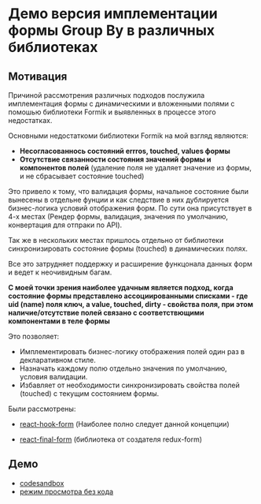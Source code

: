 # Демо версия имплементации формы Group By в различных библиотеках

## Мотивация

Причиной рассмотрения различных подходов послужила имплементация формы с динамическими и вложенными полями с помошью библиотеки Formik и выявленных в процессе этого недостатках.

Основными недостаткоми библиотеки Formik на мой взгляд являются:

- **Несогласованнось состояний errros, touched, values формы**
- **Отсутствие связанности состояния значений формы и компонентов полей** (удаление поля не удаляет значение из формы, и не сбрасывает состояние touched)

Это привело к тому, что валидация формы, начальное состояние были вынесены в отдельне фунции и как следствие в них дублируется бизнес-логика условий отображения форм. По сути она присутствует в 4-х местах (Рендер формы, валидация, значения по умолчанию, конвертация для отпраки по API).

Так же в нескольких местах пришлось отдельно от библиотеки синхронизировать состояние формы (touched) в динамических полях.

Все это затрудняет поддержку и расширение функцонала данных форм и ведет к неочивидным багам.

**С моей точки зрения наиболее удачным является подход, когда состояние формы представлено ассоциированными списками - где uid (name) поля ключ, а value, touched, dirty - свойства поля, при этом наличие/отсутствие полей связано с соответствющими компонентами в теле формы**

Это позволяет:

- Имплементировать бизнес-логику отображения полей один раз в декларативном стиле.
- Назначать каждому полю отдельно значения по умолчанию, условия валидации.
- Избавляет от необходимости синхронизировать свойства полей (touched) с текущим состоянием формы.

Были рассмотрены:

- [react-hook-form](https://react-hook-form.com/) (Наиболее полно следует данной концепции)

- [react-final-form](https://final-form.org/react) (библиотека от создателя redux-form)

## Демо

- [codesandbox](https://codesandbox.io/s/cranky-fermat-vngu1)
- [режим просмотра без кода](https://f9stw.csb.app/react-hook-form)
